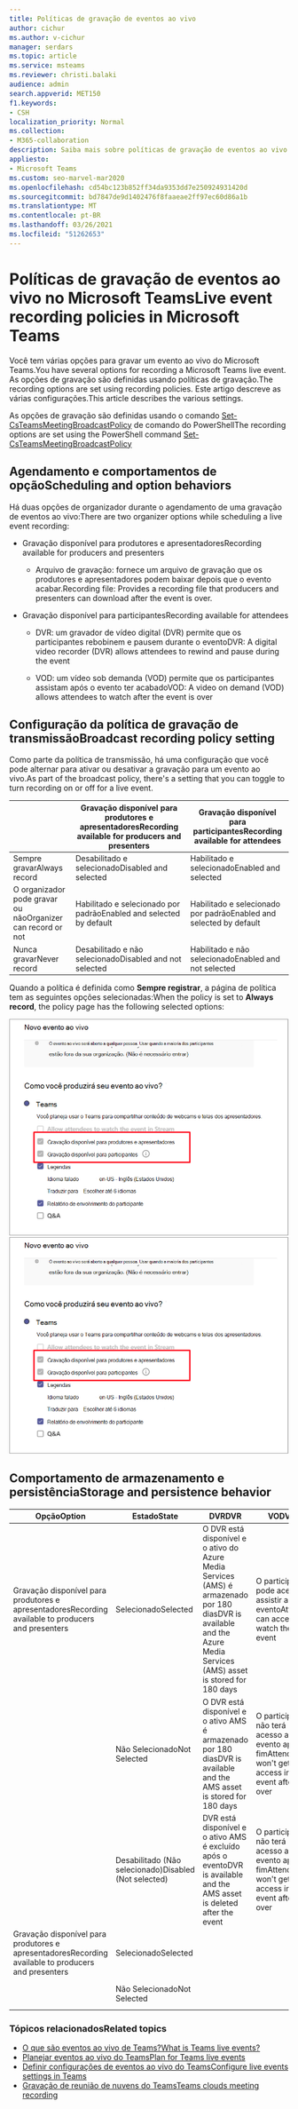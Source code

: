 ```yaml
---
title: Políticas de gravação de eventos ao vivo
author: cichur
ms.author: v-cichur
manager: serdars
ms.topic: article
ms.service: msteams
ms.reviewer: christi.balaki
audience: admin
search.appverid: MET150
f1.keywords:
- CSH
localization_priority: Normal
ms.collection:
- M365-collaboration
description: Saiba mais sobre políticas de gravação de eventos ao vivo.
appliesto:
- Microsoft Teams
ms.custom: seo-marvel-mar2020
ms.openlocfilehash: cd54bc123b852ff34da9353dd7e250924931420d
ms.sourcegitcommit: bd7847de9d1402476f8faaeae2ff97ec60d86a1b
ms.translationtype: MT
ms.contentlocale: pt-BR
ms.lasthandoff: 03/26/2021
ms.locfileid: "51262653"
---
```

# <a name="live-event-recording-policies-in-microsoft-teams"></a><span data-ttu-id="a632d-103">Políticas de gravação de eventos ao vivo no Microsoft Teams</span><span class="sxs-lookup"><span data-stu-id="a632d-103">Live event recording policies in Microsoft Teams</span></span>

<span data-ttu-id="a632d-104">Você tem várias opções para gravar um evento ao vivo do Microsoft Teams.</span><span class="sxs-lookup"><span data-stu-id="a632d-104">You have several options for recording a Microsoft Teams live event.</span></span> <span data-ttu-id="a632d-105">As opções de gravação são definidas usando políticas de gravação.</span><span class="sxs-lookup"><span data-stu-id="a632d-105">The recording options are set using recording policies.</span></span> <span data-ttu-id="a632d-106">Este artigo descreve as várias configurações.</span><span class="sxs-lookup"><span data-stu-id="a632d-106">This article describes the various settings.</span></span>

<span data-ttu-id="a632d-107">As opções de gravação são definidas usando o comando [Set-CsTeamsMeetingBroadcastPolicy](/powershell/module/skype/set-csteamsmeetingbroadcastpolicy?view=skype-ps) de comando do PowerShell</span><span class="sxs-lookup"><span data-stu-id="a632d-107">The recording options are set using the PowerShell command [Set-CsTeamsMeetingBroadcastPolicy](/powershell/module/skype/set-csteamsmeetingbroadcastpolicy?view=skype-ps)</span></span>

## <a name="scheduling-and-option-behaviors"></a><span data-ttu-id="a632d-108">Agendamento e comportamentos de opção</span><span class="sxs-lookup"><span data-stu-id="a632d-108">Scheduling and option behaviors</span></span>

<span data-ttu-id="a632d-109">Há duas opções de organizador durante o agendamento de uma gravação de eventos ao vivo:</span><span class="sxs-lookup"><span data-stu-id="a632d-109">There are two organizer options while scheduling a live event recording:</span></span>

- <span data-ttu-id="a632d-110">Gravação disponível para produtores e apresentadores</span><span class="sxs-lookup"><span data-stu-id="a632d-110">Recording available for producers and presenters</span></span>

  - <span data-ttu-id="a632d-111">Arquivo de gravação: fornece um arquivo de gravação que os produtores e apresentadores podem baixar depois que o evento acabar.</span><span class="sxs-lookup"><span data-stu-id="a632d-111">Recording file: Provides a recording file that producers and presenters can download after the event is over.</span></span>

- <span data-ttu-id="a632d-112">Gravação disponível para participantes</span><span class="sxs-lookup"><span data-stu-id="a632d-112">Recording available for attendees</span></span>

  - <span data-ttu-id="a632d-113">DVR: um gravador de vídeo digital (DVR) permite que os participantes rebobinem e pausem durante o evento</span><span class="sxs-lookup"><span data-stu-id="a632d-113">DVR: A digital video recorder (DVR) allows attendees to rewind and pause during the event</span></span>

  - <span data-ttu-id="a632d-114">VOD: um vídeo sob demanda (VOD) permite que os participantes assistam após o evento ter acabado</span><span class="sxs-lookup"><span data-stu-id="a632d-114">VOD: A video on demand (VOD) allows attendees to watch after the event is over</span></span>

## <a name="broadcast-recording-policy-setting"></a><span data-ttu-id="a632d-115">Configuração da política de gravação de transmissão</span><span class="sxs-lookup"><span data-stu-id="a632d-115">Broadcast recording policy setting</span></span>

<span data-ttu-id="a632d-116">Como parte da política de transmissão, há uma configuração que você pode alternar para ativar ou desativar a gravação para um evento ao vivo.</span><span class="sxs-lookup"><span data-stu-id="a632d-116">As part of the broadcast policy, there's a setting that you can toggle to turn recording on or off for a live event.</span></span>

|                                 | <span data-ttu-id="a632d-117">Gravação disponível para produtores e apresentadores</span><span class="sxs-lookup"><span data-stu-id="a632d-117">Recording available for producers and presenters</span></span> | <span data-ttu-id="a632d-118">Gravação disponível para participantes</span><span class="sxs-lookup"><span data-stu-id="a632d-118">Recording available for attendees</span></span> |
| ------------------------------- | ---------------------------------------------------- | ------------------------------------- |
| <span data-ttu-id="a632d-119">Sempre gravar</span><span class="sxs-lookup"><span data-stu-id="a632d-119">Always record</span></span>               | <span data-ttu-id="a632d-120">Desabilitado e selecionado</span><span class="sxs-lookup"><span data-stu-id="a632d-120">Disabled and selected</span></span>                                | <span data-ttu-id="a632d-121">Habilitado e selecionado</span><span class="sxs-lookup"><span data-stu-id="a632d-121">Enabled and selected</span></span>         |
| <span data-ttu-id="a632d-122">O organizador pode gravar ou não</span><span class="sxs-lookup"><span data-stu-id="a632d-122">Organizer can record or not</span></span> | <span data-ttu-id="a632d-123">Habilitado e selecionado por padrão</span><span class="sxs-lookup"><span data-stu-id="a632d-123">Enabled and selected by default</span></span>                  | <span data-ttu-id="a632d-124">Habilitado e selecionado por padrão</span><span class="sxs-lookup"><span data-stu-id="a632d-124">Enabled and selected by default</span></span>   |
| <span data-ttu-id="a632d-125">Nunca gravar</span><span class="sxs-lookup"><span data-stu-id="a632d-125">Never record</span></span>               | <span data-ttu-id="a632d-126">Desabilitado e não selecionado</span><span class="sxs-lookup"><span data-stu-id="a632d-126">Disabled and not selected</span></span>                            | <span data-ttu-id="a632d-127">Habilitado e não selecionado</span><span class="sxs-lookup"><span data-stu-id="a632d-127">Enabled and not selected</span></span>      |

<span data-ttu-id="a632d-128">Quando a política é definida como **Sempre registrar**, a página de política tem as seguintes opções selecionadas:</span><span class="sxs-lookup"><span data-stu-id="a632d-128">When the policy is set to **Always record**, the policy page has the following selected options:</span></span>

<span data-ttu-id="a632d-129">![configurações de política de eventos ao vivo](../media/live-event-recording-policy.png "Captura de tela de configurações de política de eventos ao vivo no centro de administração do Microsoft Teams")</span><span class="sxs-lookup"><span data-stu-id="a632d-129">![live events policy settings](../media/live-event-recording-policy.png "Screen shot of live events policy settings in the Microsoft Teams admin center")</span></span>

## <a name="storage-and-persistence-behavior"></a><span data-ttu-id="a632d-130">Comportamento de armazenamento e persistência</span><span class="sxs-lookup"><span data-stu-id="a632d-130">Storage and persistence behavior</span></span>

| <span data-ttu-id="a632d-131">Opção</span><span class="sxs-lookup"><span data-stu-id="a632d-131">Option</span></span>                                       | <span data-ttu-id="a632d-132">Estado</span><span class="sxs-lookup"><span data-stu-id="a632d-132">State</span></span>   | <span data-ttu-id="a632d-133">DVR</span><span class="sxs-lookup"><span data-stu-id="a632d-133">DVR</span></span>                                                   | <span data-ttu-id="a632d-134">VOD</span><span class="sxs-lookup"><span data-stu-id="a632d-134">VOD</span></span>                                                     | <span data-ttu-id="a632d-135">Gravando</span><span class="sxs-lookup"><span data-stu-id="a632d-135">Recording</span></span>                |
| ------------------------------------------------ | ------------ | --------------------------------------------------------- | ----------------------------------------------------------- | ---------------------------- |
| <span data-ttu-id="a632d-136">Gravação disponível para produtores e apresentadores</span><span class="sxs-lookup"><span data-stu-id="a632d-136">Recording available to producers and presenters</span></span> | <span data-ttu-id="a632d-137">Selecionado</span><span class="sxs-lookup"><span data-stu-id="a632d-137">Selected</span></span>     | <span data-ttu-id="a632d-138">O DVR está disponível e o ativo do Azure Media Services (AMS) é armazenado por 180 dias</span><span class="sxs-lookup"><span data-stu-id="a632d-138">DVR is available and the Azure Media Services (AMS) asset is stored for 180 days</span></span> | <span data-ttu-id="a632d-139">O participante pode acessar e assistir ao evento</span><span class="sxs-lookup"><span data-stu-id="a632d-139">Attendee can access and watch the event</span></span>                     |                              |
|                                                  | <span data-ttu-id="a632d-140">Não Selecionado</span><span class="sxs-lookup"><span data-stu-id="a632d-140">Not Selected</span></span> | <span data-ttu-id="a632d-141">O DVR está disponível e o ativo AMS é armazenado por 180 dias</span><span class="sxs-lookup"><span data-stu-id="a632d-141">DVR is available and the AMS asset is stored for 180 days</span></span> | <span data-ttu-id="a632d-142">O participante não terá acesso ao evento após o fim</span><span class="sxs-lookup"><span data-stu-id="a632d-142">Attendee won't get access into the event after it's over</span></span> |                              |
||<span data-ttu-id="a632d-143">Desabilitado (Não selecionado)</span><span class="sxs-lookup"><span data-stu-id="a632d-143">Disabled (Not selected)</span></span>|<span data-ttu-id="a632d-144">DVR está disponível e o ativo AMS é excluído após o evento</span><span class="sxs-lookup"><span data-stu-id="a632d-144">DVR is available and the AMS asset is deleted after the event</span></span>|<span data-ttu-id="a632d-145">O participante não terá acesso ao evento após o fim</span><span class="sxs-lookup"><span data-stu-id="a632d-145">Attendee won't get access into the event after it's over</span></span>||
| <span data-ttu-id="a632d-146">Gravação disponível para produtores e apresentadores</span><span class="sxs-lookup"><span data-stu-id="a632d-146">Recording available to producers and presenters</span></span> | <span data-ttu-id="a632d-147">Selecionado</span><span class="sxs-lookup"><span data-stu-id="a632d-147">Selected</span></span>     |                                                           |                                                             | <span data-ttu-id="a632d-148">Um MP4 é criado e armazenado</span><span class="sxs-lookup"><span data-stu-id="a632d-148">An MP4 is created and stored</span></span> |
|                                                  | <span data-ttu-id="a632d-149">Não Selecionado</span><span class="sxs-lookup"><span data-stu-id="a632d-149">Not Selected</span></span> |                                                           |                                                             | <span data-ttu-id="a632d-150">Nenhum arquivo é criado</span><span class="sxs-lookup"><span data-stu-id="a632d-150">No file is created</span></span>           |

### <a name="related-topics"></a><span data-ttu-id="a632d-151">Tópicos relacionados</span><span class="sxs-lookup"><span data-stu-id="a632d-151">Related topics</span></span>

- [<span data-ttu-id="a632d-152">O que são eventos ao vivo de Teams?</span><span class="sxs-lookup"><span data-stu-id="a632d-152">What is Teams live events?</span></span>](what-are-teams-live-events.md)
- [<span data-ttu-id="a632d-153">Planejar eventos ao vivo do Teams</span><span class="sxs-lookup"><span data-stu-id="a632d-153">Plan for Teams live events</span></span>](plan-for-teams-live-events.md)
- [<span data-ttu-id="a632d-154">Definir configurações de eventos ao vivo do Teams</span><span class="sxs-lookup"><span data-stu-id="a632d-154">Configure live events settings in Teams</span></span>](configure-teams-live-events.md)
- [<span data-ttu-id="a632d-155">Gravação de reunião de nuvens do Teams</span><span class="sxs-lookup"><span data-stu-id="a632d-155">Teams clouds meeting recording</span></span>](../cloud-recording.md)